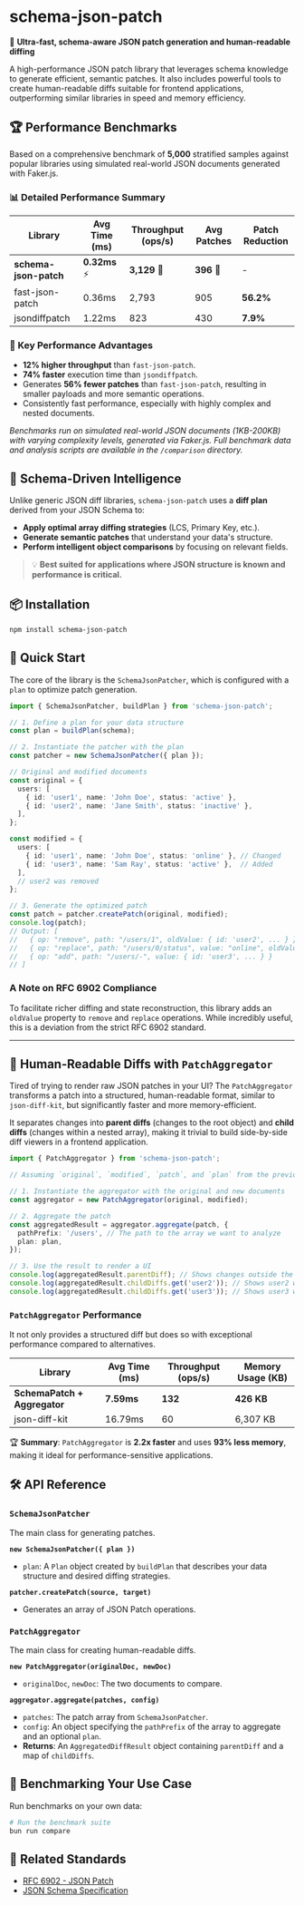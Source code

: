 # schema-json-patch

🚀 **Ultra-fast, schema-aware JSON patch generation and human-readable diffing**

A high-performance JSON patch library that leverages schema knowledge to generate efficient, semantic patches. It also includes powerful tools to create human-readable diffs suitable for frontend applications, outperforming similar libraries in speed and memory efficiency.

## 🏆 Performance Benchmarks

Based on a comprehensive benchmark of **5,000** stratified samples against popular libraries using simulated real-world JSON documents generated with Faker.js.

### 📊 Detailed Performance Summary

| Library | Avg Time (ms) | Throughput (ops/s) | Avg Patches | Patch Reduction |
|---|---|---|---|---|
| **schema-json-patch** | **0.32ms** ⚡️ | **3,129** 🚀 | **396** 📏 | - |
| fast-json-patch | 0.36ms | 2,793 | 905 | **56.2%** |
| jsondiffpatch | 1.22ms | 823 | 430 | **7.9%** |

### 🎯 Key Performance Advantages

- **12% higher throughput** than `fast-json-patch`.
- **74% faster** execution time than `jsondiffpatch`.
- Generates **56% fewer patches** than `fast-json-patch`, resulting in smaller payloads and more semantic operations.
- Consistently fast performance, especially with highly complex and nested documents.

*Benchmarks run on simulated real-world JSON documents (1KB-200KB) with varying complexity levels, generated via Faker.js. Full benchmark data and analysis scripts are available in the `/comparison` directory.*

## 🧠 Schema-Driven Intelligence

Unlike generic JSON diff libraries, `schema-json-patch` uses a **diff plan** derived from your JSON Schema to:

- **Apply optimal array diffing strategies** (LCS, Primary Key, etc.).
- **Generate semantic patches** that understand your data's structure.
- **Perform intelligent object comparisons** by focusing on relevant fields.

> 💡 **Best suited for applications where JSON structure is known and performance is critical.**

## 📦 Installation

```bash
npm install schema-json-patch
```

## 🚀 Quick Start

The core of the library is the `SchemaJsonPatcher`, which is configured with a `plan` to optimize patch generation.

```typescript
import { SchemaJsonPatcher, buildPlan } from 'schema-json-patch';

// 1. Define a plan for your data structure
const plan = buildPlan(schema);

// 2. Instantiate the patcher with the plan
const patcher = new SchemaJsonPatcher({ plan });

// Original and modified documents
const original = {
  users: [
    { id: 'user1', name: 'John Doe', status: 'active' },
    { id: 'user2', name: 'Jane Smith', status: 'inactive' },
  ],
};

const modified = {
  users: [
    { id: 'user1', name: 'John Doe', status: 'online' }, // Changed
    { id: 'user3', name: 'Sam Ray', status: 'active' },  // Added
  ],
  // user2 was removed
};

// 3. Generate the optimized patch
const patch = patcher.createPatch(original, modified);
console.log(patch);
// Output: [
//   { op: "remove", path: "/users/1", oldValue: { id: 'user2', ... } },
//   { op: "replace", path: "/users/0/status", value: "online", oldValue: "active" },
//   { op: "add", path: "/users/-", value: { id: 'user3', ... } }
// ]
```

### A Note on RFC 6902 Compliance

To facilitate richer diffing and state reconstruction, this library adds an `oldValue` property to `remove` and `replace` operations. While incredibly useful, this is a deviation from the strict RFC 6902 standard.

---

## 🎨 Human-Readable Diffs with `PatchAggregator`

Tired of trying to render raw JSON patches in your UI? The `PatchAggregator` transforms a patch into a structured, human-readable format, similar to `json-diff-kit`, but significantly faster and more memory-efficient.

It separates changes into **parent diffs** (changes to the root object) and **child diffs** (changes within a nested array), making it trivial to build side-by-side diff viewers in a frontend application.

```typescript
import { PatchAggregator } from 'schema-json-patch';

// Assuming `original`, `modified`, `patch`, and `plan` from the previous example

// 1. Instantiate the aggregator with the original and new documents
const aggregator = new PatchAggregator(original, modified);

// 2. Aggregate the patch
const aggregatedResult = aggregator.aggregate(patch, {
  pathPrefix: '/users', // The path to the array we want to analyze
  plan: plan,
});

// 3. Use the result to render a UI
console.log(aggregatedResult.parentDiff); // Shows changes outside the /users array
console.log(aggregatedResult.childDiffs.get('user2')); // Shows user2 was removed
console.log(aggregatedResult.childDiffs.get('user3')); // Shows user3 was added
```

### `PatchAggregator` Performance

It not only provides a structured diff but does so with exceptional performance compared to alternatives.

| Library | Avg Time (ms) | Throughput (ops/s) | Memory Usage (KB) |
|---|---|---|---|
| **SchemaPatch + Aggregator** | **7.59ms** | **132** | **426 KB** |
| json-diff-kit | 16.79ms | 60 | 6,307 KB |

🏆 **Summary**: `PatchAggregator` is **2.2x faster** and uses **93% less memory**, making it ideal for performance-sensitive applications.

## 🛠️ API Reference

### `SchemaJsonPatcher`
The main class for generating patches.

**`new SchemaJsonPatcher({ plan })`**
- `plan`: A `Plan` object created by `buildPlan` that describes your data structure and desired diffing strategies.

**`patcher.createPatch(source, target)`**
- Generates an array of JSON Patch operations.

### `PatchAggregator`
The main class for creating human-readable diffs.

**`new PatchAggregator(originalDoc, newDoc)`**
- `originalDoc`, `newDoc`: The two documents to compare.

**`aggregator.aggregate(patches, config)`**
- `patches`: The patch array from `SchemaJsonPatcher`.
- `config`: An object specifying the `pathPrefix` of the array to aggregate and an optional `plan`.
- **Returns**: An `AggregatedDiffResult` object containing `parentDiff` and a map of `childDiffs`.

## 🔬 Benchmarking Your Use Case

Run benchmarks on your own data:

```bash
# Run the benchmark suite
bun run compare
```

## 🔗 Related Standards

- [RFC 6902 - JSON Patch](https://tools.ietf.org/html/rfc6902)
- [JSON Schema Specification](https://json-schema.org/specification.html)

